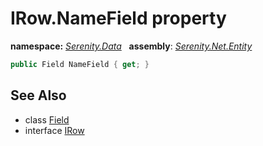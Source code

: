 # IRow.NameField property
**namespace:** *[Serenity.Data](../../README.md#serenity.data-namespace)*   **assembly**: *[Serenity.Net.Entity](../../README.md)*

```csharp
public Field NameField { get; }
```

## See Also

* class [Field](../Field.md)
* interface [IRow](../IRow.md)